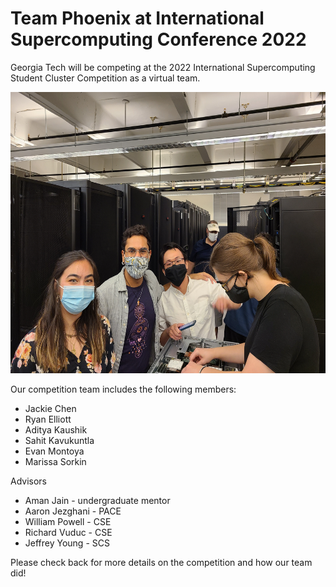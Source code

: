 # Team Phoenix at International Supercomputing Conference 2022

Georgia Tech will be competing at the 2022 International Supercomputing Student Cluster Competition as a virtual team.

<p class="aligncenter">
    <img alt="2022 Team Phoenix" width="600" height="450" src="img/2021/scc21_team_phoenix_oct_2021.jpg">
</p>

Our competition team includes the following members:
*	Jackie Chen
*	Ryan Elliott
*	Aditya Kaushik
*	Sahit Kavukuntla
*	Evan Montoya
*	Marissa Sorkin

Advisors
*	Aman Jain - undergraduate mentor
*	Aaron Jezghani - PACE
*	William Powell - CSE
*	Richard Vuduc - CSE
*	Jeffrey Young - SCS

Please check back for more details on the competition and how our team did!
